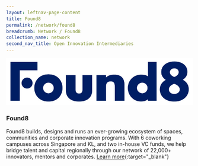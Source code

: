 ```yaml
---
layout: leftnav-page-content
title: Found8
permalink: /network/found8
breadcrumb: Network / Found8
collection_name: network
second_nav_title: Open Innovation Intermediaries
---
```

<div class="networklogo">
<a href="https://www.found8.com/corporate-innovation">
<img src="/images/partners/Found8.jpg?utm_source=openinnovationnetwork.sg&utm_medium=referral" alt="1">
</a>
</div>

<h3>Found8</h3>

Found8 builds, designs and runs an ever-growing ecosystem of spaces, communities and corporate innovation programs. With 6 coworking campuses across Singapore and KL, and two in-house VC funds, we help bridge talent and capital regionally through our network of 22,000+ innovators, mentors and corporates.
[Learn more](https://www.found8.com/corporate-innovation?utm_source=openinnovationnetwork.sg&utm_medium=referral){:target="_blank"}
